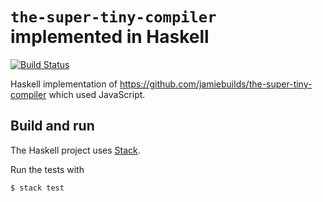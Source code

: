 # `the-super-tiny-compiler` implemented in Haskell

[![Build Status](https://travis-ci.org/FranklinChen/the-super-tiny-compiler-haskell.svg)](https://travis-ci.org/FranklinChen/the-super-tiny-compiler-haskell)

Haskell implementation of https://github.com/jamiebuilds/the-super-tiny-compiler
which used JavaScript.

## Build and run

The Haskell project uses [Stack](http://haskellstack.org/).

Run the tests with

```console
$ stack test
```
